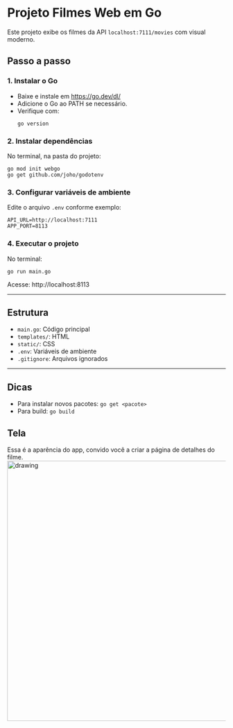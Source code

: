 # Projeto Filmes Web em Go

Este projeto exibe os filmes da API `localhost:7111/movies` com visual moderno.

## Passo a passo

### 1. Instalar o Go
- Baixe e instale em https://go.dev/dl/
- Adicione o Go ao PATH se necessário.
- Verifique com:
  ```
  go version
  ```

### 2. Instalar dependências
No terminal, na pasta do projeto:
```
go mod init webgo
go get github.com/joho/godotenv
```

### 3. Configurar variáveis de ambiente
Edite o arquivo `.env` conforme exemplo:
```
API_URL=http://localhost:7111
APP_PORT=8113
```

### 4. Executar o projeto
No terminal:
```
go run main.go
```
Acesse: http://localhost:8113

---

## Estrutura
- `main.go`: Código principal
- `templates/`: HTML
- `static/`: CSS
- `.env`: Variáveis de ambiente
- `.gitignore`: Arquivos ignorados

---

## Dicas
- Para instalar novos pacotes: `go get <pacote>`
- Para build: `go build`

## Tela
Essa é a aparência do app, convido você a criar a página de detalhes do filme.
<img src="https://personalizetudo.com.br/assets/images/frontend.png" alt="drawing" width="600"/>
